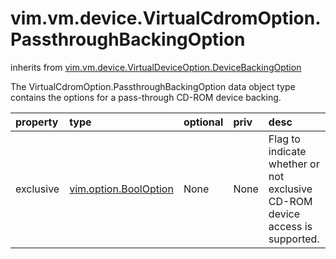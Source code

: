 vim.vm.device.VirtualCdromOption.PassthroughBackingOption
=========================================================
inherits from [vim.vm.device.VirtualDeviceOption.DeviceBackingOption](docs/vim.vm.device.VirtualDeviceOption.DeviceBackingOption.md)


The VirtualCdromOption.PassthroughBackingOption data object type   contains the options for a pass-through CD-ROM device backing.

| property | type | optional | priv | desc |
|:---------|:-----|:---------|:-----|:-----|
| exclusive | [vim.option.BoolOption](vim.option.BoolOption.md "vim.option.BoolOption") | None | None | Flag to indicate whether or not exclusive CD-ROM device access is supported. |


